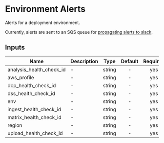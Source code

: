 # Environment Alerts

Alerts for a deployment environment.

Currently, alerts are sent to an SQS queue for [propagating alerts to slack](https://github.com/HumanCellAtlas/logs/tree/master/apps/cwl_to_slack).

<!-- START -->
## Inputs

| Name | Description | Type | Default | Required |
|------|-------------|:----:|:-----:|:-----:|
| analysis\_health\_check\_id | - | string | - | yes |
| aws\_profile | - | string | - | yes |
| dcp\_health\_check\_id | - | string | - | yes |
| dss\_health\_check\_id | - | string | - | yes |
| env | - | string | - | yes |
| ingest\_health\_check\_id | - | string | - | yes |
| matrix\_health\_check\_id | - | string | - | yes |
| region | - | string | - | yes |
| upload\_health\_check\_id | - | string | - | yes |

<!-- END -->
